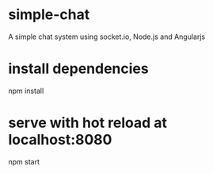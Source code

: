 # simple-chat
A simple chat system using socket.io, Node.js and Angularjs

# install dependencies
npm install

# serve with hot reload at localhost:8080
npm start